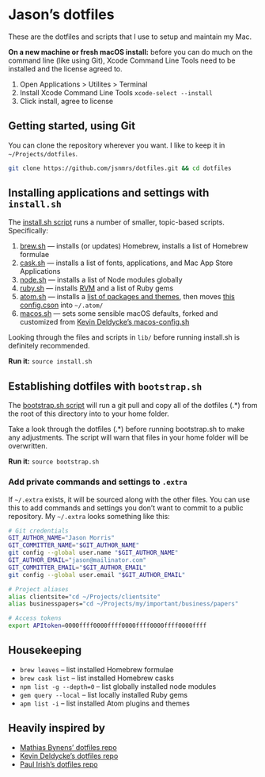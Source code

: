 # Jason’s dotfiles

These are the dotfiles and scripts that I use to setup and maintain my Mac.

**On a new machine or fresh macOS install:** before you can do much on the command line (like using Git), Xcode Command Line Tools need to be installed and the license agreed to.

1. Open Applications > Utilites > Terminal
2. Install Xcode Command Line Tools `xcode-select --install`
3. Click install, agree to license


## Getting started, using Git

You can clone the repository wherever you want. I like to keep it in `~/Projects/dotfiles`.

```bash
git clone https://github.com/jsnmrs/dotfiles.git && cd dotfiles
```

## Installing applications and settings with `install.sh`

The [install.sh script](https://github.com/jsnmrs/dotfiles/blob/master/install.sh) runs a number of smaller, topic-based scripts. Specifically:

1. [brew.sh](https://github.com/jsnmrs/dotfiles/blob/master/lib/brew.sh) — installs (or updates) Homebrew, installs a list of Homebrew formulae
2. [cask.sh](https://github.com/jsnmrs/dotfiles/blob/master/lib/cask.sh) — installs a list of fonts, applications, and Mac App Store Applications
3. [node.sh](https://github.com/jsnmrs/dotfiles/blob/master/lib/node.sh) — installs a list of Node modules globally
4. [ruby.sh](https://github.com/jsnmrs/dotfiles/blob/master/lib/ruby.sh) — installs [RVM](https://rvm.io) and a list of Ruby gems
5. [atom.sh](https://github.com/jsnmrs/dotfiles/blob/master/lib/atom.sh) — installs a [list of packages and themes](https://github.com/jsnmrs/dotfiles/blob/master/lib/atom.txt), then moves [this config.cson](https://github.com/jsnmrs/dotfiles/blob/master/lib/config.cson) into `~/.atom/`
6. [macos.sh](https://github.com/jsnmrs/dotfiles/blob/master/lib/macos.sh) — sets some sensible macOS defaults, forked and customized from [Kevin Deldycke’s macos-config.sh](https://github.com/kdeldycke/dotfiles/blob/master/scripts/macos-config.sh)

Looking through the files and scripts in `lib/` before running install.sh is definitely recommended.

**Run it:** `source install.sh`

## Establishing dotfiles with `bootstrap.sh`

The [bootstrap.sh script](https://github.com/jsnmrs/dotfiles/blob/master/bootstrap.sh) will run a git pull and copy all of the dotfiles (.\*) from the root of this directory into to your home folder.

Take a look through the dotfiles (.\*) before running bootstrap.sh to make any adjustments. The script will warn that files in your home folder will be overwritten.

**Run it:** `source bootstrap.sh`

### Add private commands and settings to `.extra`

If `~/.extra` exists, it will be sourced along with the other files. You can use this to add commands and settings you don’t want to commit to a public repository. My `~/.extra` looks something like this:

```bash
# Git credentials
GIT_AUTHOR_NAME="Jason Morris"
GIT_COMMITTER_NAME="$GIT_AUTHOR_NAME"
git config --global user.name "$GIT_AUTHOR_NAME"
GIT_AUTHOR_EMAIL="jason@mailinator.com"
GIT_COMMITTER_EMAIL="$GIT_AUTHOR_EMAIL"
git config --global user.email "$GIT_AUTHOR_EMAIL"

# Project aliases
alias clientsite="cd ~/Projects/clientsite"
alias businesspapers="cd ~/Projects/my/important/business/papers"

# Access tokens
export APItoken=0000ffff0000ffff0000ffff0000ffff0000ffff
```

## Housekeeping

- `brew leaves` – list installed Homebrew formulae
- `brew cask list` – list installed Homebrew casks
- `npm list -g --depth=0` – list globally installed node modules
- `gem query --local` – list locally installed Ruby gems
- `apm list -i` – list installed Atom plugins and themes

## Heavily inspired by

- [Mathias Bynens’ dotfiles repo](https://mths.be/dotfiles)
- [Kevin Deldycke’s dotfiles repo](https://github.com/kdeldycke/dotfiles)
- [Paul Irish’s dotfiles repo](https://github.com/paulirish/dotfiles/)
